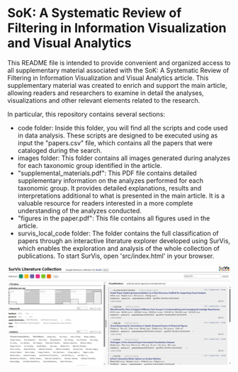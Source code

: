 # **SoK: A Systematic Review of Filtering in Information Visualization and Visual Analytics**

This README file is intended to provide convenient and organized access to all supplementary material associated with the SoK: A Systematic Review of Filtering in Information Visualization and Visual Analytics article. This supplementary material was created to enrich and support the main article, allowing readers and researchers to examine in detail the analyses, visualizations and other relevant elements related to the research.

In particular, this repository contains several sections:
- code folder: Inside this folder, you will find all the scripts and code used in data analysis. These scripts are designed to be executed using as input the "papers.csv" file, which contains all the papers that were cataloged during the search.
- images folder: This folder contains all images generated during analyzes for each taxonomic group identified in the article.
- "supplemental_materials.pdf": This PDF file contains detailed supplementary information on the analyzes performed for each taxonomic group. It provides detailed explanations, results and interpretations additional to what is presented in the main article. It is a valuable resource for readers interested in a more complete understanding of the analyzes conducted.
- "figures in the paper.pdf": This file contains all figures used in the article.
- survis_local_code folder: The folder contains the full classification of papers through an interactive literature explorer developed using SurVis, which enables the exploration and analysis of the whole collection of publications. To start SurVis, open 'src/index.html' in your browser.

  
![Model](https://github.com/visaign/sok-filtering-for-vis/blob/main/survis_img.png)
